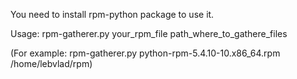 You need to install rpm-python package to use it.


Usage:
rpm-gatherer.py your_rpm_file path_where_to_gathere_files


(For example:
rpm-gatherer.py python-rpm-5.4.10-10.x86_64.rpm /home/lebvlad/rpm)

